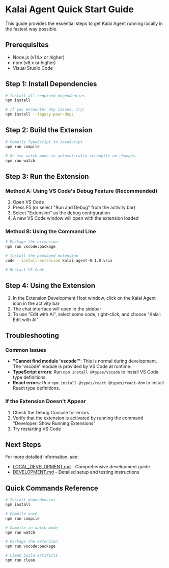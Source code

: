 # Kalai Agent Quick Start Guide

This guide provides the essential steps to get Kalai Agent running locally in the fastest way possible.

## Prerequisites

- Node.js (v14.x or higher)
- npm (v6.x or higher)
- Visual Studio Code

## Step 1: Install Dependencies

```bash
# Install all required dependencies
npm install

# If you encounter any issues, try:
npm install --legacy-peer-deps
```

## Step 2: Build the Extension

```bash
# Compile TypeScript to JavaScript
npm run compile

# Or use watch mode to automatically recompile on changes
npm run watch
```

## Step 3: Run the Extension

### Method A: Using VS Code's Debug Feature (Recommended)

1. Open VS Code
2. Press F5 (or select "Run and Debug" from the activity bar)
3. Select "Extension" as the debug configuration
4. A new VS Code window will open with the extension loaded

### Method B: Using the Command Line

```bash
# Package the extension
npm run vscode:package

# Install the packaged extension
code --install-extension kalai-agent-0.1.0.vsix

# Restart VS Code
```

## Step 4: Using the Extension

1. In the Extension Development Host window, click on the Kalai Agent icon in the activity bar
2. The chat interface will open in the sidebar
3. To use "Edit with AI", select some code, right-click, and choose "Kalai: Edit with AI"

## Troubleshooting

### Common Issues

- **"Cannot find module 'vscode'"**: This is normal during development. The 'vscode' module is provided by VS Code at runtime.
- **TypeScript errors**: Run `npm install @types/vscode` to install VS Code type definitions.
- **React errors**: Run `npm install @types/react @types/react-dom` to install React type definitions.

### If the Extension Doesn't Appear

1. Check the Debug Console for errors
2. Verify that the extension is activated by running the command "Developer: Show Running Extensions"
3. Try restarting VS Code

## Next Steps

For more detailed information, see:
- [LOCAL_DEVELOPMENT.md](./LOCAL_DEVELOPMENT.md) - Comprehensive development guide
- [DEVELOPMENT.md](./DEVELOPMENT.md) - Detailed setup and testing instructions

## Quick Commands Reference

```bash
# Install dependencies
npm install

# Compile once
npm run compile

# Compile in watch mode
npm run watch

# Package the extension
npm run vscode:package

# Clean build artifacts
npm run clean